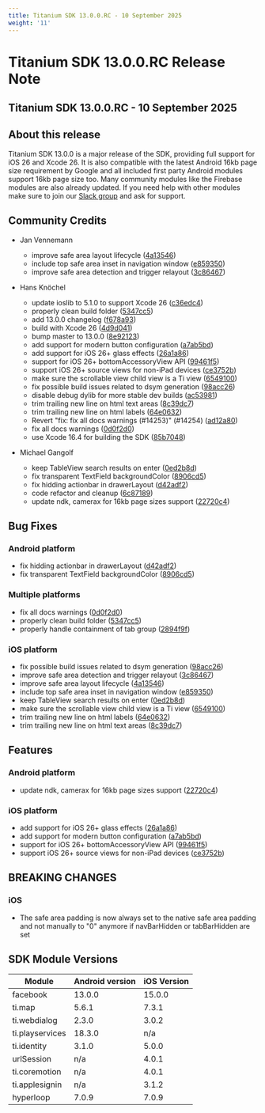```yaml
---
title: Titanium SDK 13.0.0.RC - 10 September 2025
weight: '11'
---
```


# Titanium SDK 13.0.0.RC Release Note

## Titanium SDK 13.0.0.RC - 10 September 2025

## About this release

Titanium SDK 13.0.0 is a major release of the SDK, providing full support for iOS 26 and Xcode 26. It is also compatible with the latest Android 16kb page size requirement by Google and all included first party Android modules support 16kb page size too. Many community modules like the Firebase modules are also already updated.
If you need help with other modules make sure to join our [Slack group](https://slack.tidev.io/) and ask for support.

## Community Credits

* Jan Vennemann
  * improve safe area layout lifecycle ([4a13546](https://github.com/tidev/titanium_mobile/commit/4a1354683817584259b4e3bd493068f50f153869))
  * include top safe area inset in navigation window ([e859350](https://github.com/tidev/titanium_mobile/commit/e85935055104070831690397fb88d66e3d4815b8))
  * improve safe area detection and trigger relayout ([3c86467](https://github.com/tidev/titanium_mobile/commit/3c864672ed2e91d25cd6b12a589b2cbd7d0c656f))

* Hans Knöchel
  * update ioslib to 5.1.0 to support Xcode 26 ([c36edc4](https://github.com/tidev/titanium_mobile/commit/c36edc443dd44b9b0e5e3a9e9f51c74538f05504))
  * properly clean build folder ([5347cc5](https://github.com/tidev/titanium_mobile/commit/5347cc5be569ff1365e6c0eb3b8ce47de6e37f5c))
  * add 13.0.0 changelog ([f678a93](https://github.com/tidev/titanium_mobile/commit/f678a93c184ba46269814ea9d7d6bf0ec40ca203))
  * build with Xcode 26 ([4d9d041](https://github.com/tidev/titanium_mobile/commit/4d9d0419e00b3c9add07af3487c1d74d664afc92))
  * bump master to 13.0.0 ([8e92123](https://github.com/tidev/titanium_mobile/commit/8e9212326c736c3187a4a86a6a56d61afde6b076))
  * add support for modern button configuration ([a7ab5bd](https://github.com/tidev/titanium_mobile/commit/a7ab5bd26af2100e83b00644dbe882087233dda7))
  * add support for iOS 26+ glass effects ([26a1a86](https://github.com/tidev/titanium_mobile/commit/26a1a8631fdebb3863108588f2cbc5875ec934d9))
  * support for iOS 26+ bottomAccessoryView API ([99461f5](https://github.com/tidev/titanium_mobile/commit/99461f571cf0d3e5844366d7ba80b1af8b26db2a))
  * support iOS 26+ source views for non-iPad devices ([ce3752b](https://github.com/tidev/titanium_mobile/commit/ce3752bcfddc5e1139a73ff2344cf4910c5b3a29))
  * make sure the scrollable view child view is a Ti view ([6549100](https://github.com/tidev/titanium_mobile/commit/65491002402faa05f1cc6a605edcf41c3dd15755))
  * fix possible build issues related to dsym generation ([98acc26](https://github.com/tidev/titanium_mobile/commit/98acc262d34eb06ff9a46e7f7be38ebfb0d5459c))
  * disable debug dylib for more stable dev builds ([ac53981](https://github.com/tidev/titanium_mobile/commit/ac539813c5ff4d48b9a586e20aafb95cdf4aa279))
  * trim trailing new line on html text areas ([8c39dc7](https://github.com/tidev/titanium_mobile/commit/8c39dc72d1b65a2b20a260ee043f02709908d3bc))
  * trim trailing new line on html labels ([64e0632](https://github.com/tidev/titanium_mobile/commit/64e06321d96d5dc24bdc972db6f0d9ff187270f7))
  * Revert "fix: fix all docs warnings (#14253)" (#14254) ([ad12a80](https://github.com/tidev/titanium_mobile/commit/ad12a80444c79b121569f5bb7e5be93065e8b637))
  * fix all docs warnings ([0d0f2d0](https://github.com/tidev/titanium_mobile/commit/0d0f2d06f43c56520ae7cb59e56393887dfabdab))
  * use Xcode 16.4 for building the SDK ([85b7048](https://github.com/tidev/titanium_mobile/commit/85b7048a67db448c6de1a1cbd949d401faafb7d8))

* Michael Gangolf
  * keep TableView search results on enter ([0ed2b8d](https://github.com/tidev/titanium_mobile/commit/0ed2b8dce0637c007952b53789b3a973332c073a))
  * fix transparent TextField backgroundColor ([8906cd5](https://github.com/tidev/titanium_mobile/commit/8906cd51997fe3e181e033aa54739ce2d5faac8f))
  * fix hidding actionbar in drawerLayout ([d42adf2](https://github.com/tidev/titanium_mobile/commit/d42adf26b86d749b6d037109c9932038a1ca8e2f))
  * code refactor and cleanup ([6c87189](https://github.com/tidev/titanium_mobile/commit/6c87189a2e01f14ec68ed3920eea2907be1259be))
  * update ndk, camerax for 16kb page sizes support ([22720c4](https://github.com/tidev/titanium_mobile/commit/22720c465a19a8b3b94a3d1c8506ee14cfd12f6f))

## Bug Fixes

### Android platform

* fix hidding actionbar in drawerLayout ([d42adf2](https://github.com/tidev/titanium_mobile/commit/d42adf26b86d749b6d037109c9932038a1ca8e2f))
* fix transparent TextField backgroundColor ([8906cd5](https://github.com/tidev/titanium_mobile/commit/8906cd51997fe3e181e033aa54739ce2d5faac8f))

### Multiple platforms

* fix all docs warnings ([0d0f2d0](https://github.com/tidev/titanium_mobile/commit/0d0f2d06f43c56520ae7cb59e56393887dfabdab))
* properly clean build folder ([5347cc5](https://github.com/tidev/titanium_mobile/commit/5347cc5be569ff1365e6c0eb3b8ce47de6e37f5c))
* properly handle containment of tab group ([2894f9f](https://github.com/tidev/titanium_mobile/commit/2894f9f68bf16af39f7fbd32b232de21de4dbfdd))

### iOS platform

* fix possible build issues related to dsym generation ([98acc26](https://github.com/tidev/titanium_mobile/commit/98acc262d34eb06ff9a46e7f7be38ebfb0d5459c))
* improve safe area detection and trigger relayout ([3c86467](https://github.com/tidev/titanium_mobile/commit/3c864672ed2e91d25cd6b12a589b2cbd7d0c656f))
* improve safe area layout lifecycle ([4a13546](https://github.com/tidev/titanium_mobile/commit/4a1354683817584259b4e3bd493068f50f153869))
* include top safe area inset in navigation window ([e859350](https://github.com/tidev/titanium_mobile/commit/e85935055104070831690397fb88d66e3d4815b8))
* keep TableView search results on enter ([0ed2b8d](https://github.com/tidev/titanium_mobile/commit/0ed2b8dce0637c007952b53789b3a973332c073a))
* make sure the scrollable view child view is a Ti view ([6549100](https://github.com/tidev/titanium_mobile/commit/65491002402faa05f1cc6a605edcf41c3dd15755))
* trim trailing new line on html labels ([64e0632](https://github.com/tidev/titanium_mobile/commit/64e06321d96d5dc24bdc972db6f0d9ff187270f7))
* trim trailing new line on html text areas ([8c39dc7](https://github.com/tidev/titanium_mobile/commit/8c39dc72d1b65a2b20a260ee043f02709908d3bc))

## Features

### Android platform

* update ndk, camerax for 16kb page sizes support ([22720c4](https://github.com/tidev/titanium_mobile/commit/22720c465a19a8b3b94a3d1c8506ee14cfd12f6f))

### iOS platform

* add support for iOS 26+ glass effects ([26a1a86](https://github.com/tidev/titanium_mobile/commit/26a1a8631fdebb3863108588f2cbc5875ec934d9))
* add support for modern button configuration ([a7ab5bd](https://github.com/tidev/titanium_mobile/commit/a7ab5bd26af2100e83b00644dbe882087233dda7))
* support for iOS 26+ bottomAccessoryView API ([99461f5](https://github.com/tidev/titanium_mobile/commit/99461f571cf0d3e5844366d7ba80b1af8b26db2a))
* support iOS 26+ source views for non-iPad devices ([ce3752b](https://github.com/tidev/titanium_mobile/commit/ce3752bcfddc5e1139a73ff2344cf4910c5b3a29))

## BREAKING CHANGES

### iOS

- The safe area padding is now always set to the native safe area padding and not manually to "0" anymore if navBarHidden or tabBarHidden are set

## SDK Module Versions

| Module      | Android version | iOS Version |
| ----------- | --------------- | ----------- |
| facebook | 13.0.0 | 15.0.0 |
| ti.map | 5.6.1 | 7.3.1 |
| ti.webdialog | 2.3.0 | 3.0.2 |
| ti.playservices | 18.3.0 | n/a |
| ti.identity | 3.1.0 | 5.0.0 |
| urlSession | n/a | 4.0.1 |
| ti.coremotion | n/a | 4.0.1 |
| ti.applesignin | n/a | 3.1.2 |
| hyperloop | 7.0.9 | 7.0.9 |

